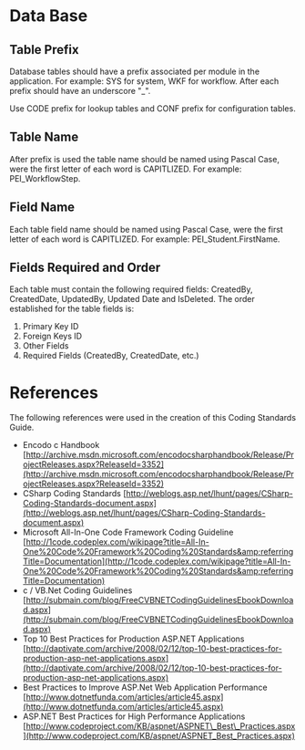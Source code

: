 # Data Base

## Table Prefix

Database tables should have a prefix associated per module in the application. For example: SYS for system, WKF for workflow. After each prefix should have an underscore &quot;\_&quot;.

Use CODE prefix for lookup tables and CONF prefix for configuration tables.

## Table Name

After prefix is used the table name should be named using Pascal Case, were the first letter of each word is CAPITLIZED.  For example:  PEI\_WorkflowStep.

## Field Name

Each table field name should be named using Pascal Case, were the first letter of each word is CAPITLIZED.  For example:  PEI\_Student.FirstName.

## Fields Required and Order

Each table must contain the following required fields: CreatedBy, CreatedDate, UpdatedBy, Updated Date and IsDeleted. The order established for the table fields is:

1. Primary Key ID
2. Foreign Keys ID
3. Other Fields
4. Required Fields (CreatedBy, CreatedDate, etc.)


# References

The following references were used in the creation of this Coding Standards Guide.

- Encodo c Handbook
[http://archive.msdn.microsoft.com/encodocsharphandbook/Release/ProjectReleases.aspx?ReleaseId=3352](http://archive.msdn.microsoft.com/encodocsharphandbook/Release/ProjectReleases.aspx?ReleaseId=3352)
- CSharp Coding Standards
[http://weblogs.asp.net/lhunt/pages/CSharp-Coding-Standards-document.aspx](http://weblogs.asp.net/lhunt/pages/CSharp-Coding-Standards-document.aspx)
- Microsoft All-In-One Code Framework Coding Guideline
[http://1code.codeplex.com/wikipage?title=All-In-One%20Code%20Framework%20Coding%20Standards&amp;referringTitle=Documentation](http://1code.codeplex.com/wikipage?title=All-In-One%20Code%20Framework%20Coding%20Standards&amp;referringTitle=Documentation)
- c / VB.Net Coding Guidelines
[http://submain.com/blog/FreeCVBNETCodingGuidelinesEbookDownload.aspx](http://submain.com/blog/FreeCVBNETCodingGuidelinesEbookDownload.aspx)
- Top 10 Best Practices for Production ASP.NET Applications
[http://daptivate.com/archive/2008/02/12/top-10-best-practices-for-production-asp-net-applications.aspx](http://daptivate.com/archive/2008/02/12/top-10-best-practices-for-production-asp-net-applications.aspx)
- Best Practices to Improve ASP.Net Web Application Performance
[http://www.dotnetfunda.com/articles/article45.aspx](http://www.dotnetfunda.com/articles/article45.aspx)
- ASP.NET Best Practices for High Performance Applications
[http://www.codeproject.com/KB/aspnet/ASPNET\_Best\_Practices.aspx](http://www.codeproject.com/KB/aspnet/ASPNET_Best_Practices.aspx)